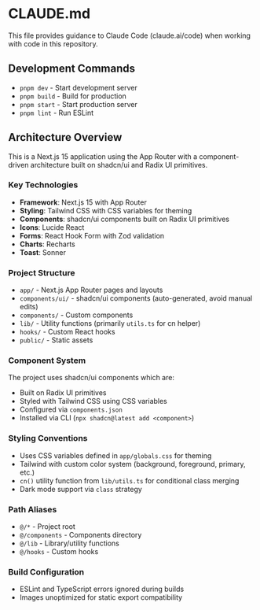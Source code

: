 # CLAUDE.md

This file provides guidance to Claude Code (claude.ai/code) when working with code in this repository.

## Development Commands

- `pnpm dev` - Start development server
- `pnpm build` - Build for production
- `pnpm start` - Start production server
- `pnpm lint` - Run ESLint

## Architecture Overview

This is a Next.js 15 application using the App Router with a component-driven architecture built on shadcn/ui and Radix UI primitives.

### Key Technologies
- **Framework**: Next.js 15 with App Router
- **Styling**: Tailwind CSS with CSS variables for theming
- **Components**: shadcn/ui components built on Radix UI primitives
- **Icons**: Lucide React
- **Forms**: React Hook Form with Zod validation
- **Charts**: Recharts
- **Toast**: Sonner

### Project Structure
- `app/` - Next.js App Router pages and layouts
- `components/ui/` - shadcn/ui components (auto-generated, avoid manual edits)
- `components/` - Custom components
- `lib/` - Utility functions (primarily `utils.ts` for cn helper)
- `hooks/` - Custom React hooks
- `public/` - Static assets

### Component System
The project uses shadcn/ui components which are:
- Built on Radix UI primitives
- Styled with Tailwind CSS using CSS variables
- Configured via `components.json`
- Installed via CLI (`npx shadcn@latest add <component>`)

### Styling Conventions
- Uses CSS variables defined in `app/globals.css` for theming
- Tailwind with custom color system (background, foreground, primary, etc.)
- `cn()` utility function from `lib/utils.ts` for conditional class merging
- Dark mode support via `class` strategy

### Path Aliases
- `@/*` - Project root
- `@/components` - Components directory
- `@/lib` - Library/utility functions
- `@/hooks` - Custom hooks

### Build Configuration
- ESLint and TypeScript errors ignored during builds
- Images unoptimized for static export compatibility